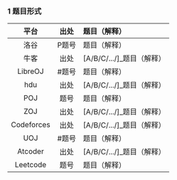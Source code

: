 ### 1 题目形式
|     平台     | 出处  | 题目（解释） |  
|:----------:|:---:|:-------|
|     洛谷     | P题号 | 题目（解释）    |
|     牛客     | 出处  | [A/B/C/.../]_题目（解释）    |
|  LibreOJ   | #题号 |   题目（解释）     |
|    hdu     | 出处  |   [A/B/C/.../]_题目（解释）     |
|    POJ     | 题号  |    题目（解释）   |
|    ZOJ     | 出处  |   [A/B/C/.../]_题目（解释）     |
| Codeforces | 出处  |    [A/B/C/.../]_题目（解释）    |
|    UOJ     | #题号 |              题目（解释）             |
|  Atcoder   | 出处  |             [A/B/C/.../]_题目（解释）                          |
|  Leetcode  | 题号  |              题目（解释）                   |


